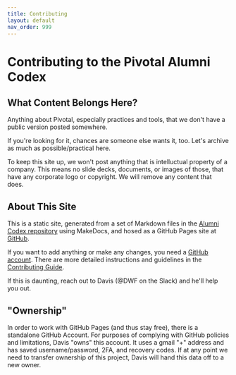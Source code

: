 ```yaml
---
title: Contributing
layout: default
nav_order: 999
---
```


[repo]: https://github.com/alumni-codex/alumni-codex.github.io
[join]: https://github.com/join
[guide]: https://github.com/alumni-codex/alumni-codex.github.io/blob/main/CONTRIBUTING.md

# Contributing to the Pivotal Alumni Codex

## What Content Belongs Here?

Anything about Pivotal, especially practices and tools, that we don't have a public version posted somewhere. 

If you're looking for it, chances are someone else wants it, too. Let's archive as much as possible/practical here.

To keep this site up, we won't post anything that is intelluctual property of a company. This means no slide decks, documents, or images of those, that have any corporate logo or copyright. We will remove any content that does. 

## About This Site

This is a static site, generated from a set of Markdown files in the [Alumni Codex repository][repo] using MakeDocs, and hosed as a GitHub Pages site at [GitHub](https://github.com).

If you want to add anything or make any changes, you need a [GitHub account][join]. There are more detailed instructions and guidelines in the [Contributing Guide][guide].

If this is daunting, reach out to Davis (@DWF on the Slack) and he'll help you out. 

## "Ownership"

In order to work with GitHub Pages (and thus stay free), there is a standalone GitHub Account. For purposes of complying with GitHub policies and limitations, Davis "owns" this account. It uses a gmail "+" address and has saved username/password, 2FA, and recovery codes. If at any point we need to transfer ownership of this project, Davis will hand this data off to a new owner. 
